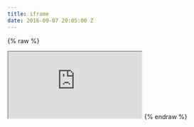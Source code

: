 ```yaml
---
title: iframe
date: 2016-09-07 20:05:00 Z
---
```


{% raw %}
<iframe src=https://www.ucf.edu/students/> </iframe>
{% endraw %}